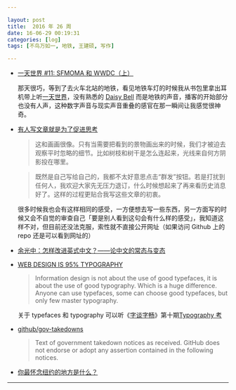 ```yaml
---

layout: post
title:  2016 年 26 周
date: 16-06-29 00:19:31
categories: [log]
tags: [不鸟万如一, 地铁, 王建硕, 写作]

---
```


- [一天世界 #11: SFMOMA 和 WWDC（上）](http://ipn.li/yitianshijie/11/)

	那天很巧，等到了去火车北站的地铁，看见地铁车灯的时候我从书包里拿出耳机带上听[一天世界](http://ipn.li/yitianshijie/)，没有熟悉的 [Daisy Bell](https://www.youtube.com/watch?v=41U78QP8nBk) 而是地铁的声音，播客的开始部分也没有人声，这种数字声音与现实声音重叠的感官在那一瞬间让我感觉很神奇。

- [有人写文章就是为了促进思考](http://mp.weixin.qq.com/s?__biz=MjM5NzI0Mjg0MA%3D%3D&idx=1&mid=2652370987&scene=0&sn=c8083fd148a94fa2f4b74986b3045f03)

	> 这和画画很像。只有当需要把看到的景物画出来的时候，我们才被迫去观察平时忽略的细节。比如树枝和树干是怎么连起来，光线来自何方阴影投在哪里。

	> 既然是自己写给自己的，我都不太好意思点击“群发”按钮。若是打扰到任何人，我欢迎大家先无压力退订，什么时候想起来了再来看历史消息好了。这样的过程更贴合我写这些文章的初衷。

	很多时候我也会有这样相同的感受，一方便想去写一些东西，另一方面写的时候又会不自觉的审查自己「要是别人看到这句会有什么样的感受」，我知道这样不对，但目前还没法克服，索性就不直接公开网址（如果访问 Github 上的 repo 还是可以看到网址的）

- [余光中：怎样改进英式中文？——论中文的常态与变态](https://open.leancloud.cn/improve-chinese.html)

- [WEB DESIGN IS 95% TYPOGRAPHY](https://ia.net/know-how/the-web-is-all-about-typography-period)

	> Information design is not about the use of good typefaces, it is about the use of good typography. Which is a huge difference. Anyone can use typefaces, some can choose good typefaces, but only few master typography.

	关于 typefaces 和 typography 可以听《[字谈字畅](http://www.typeisbeautiful.com/typechat/)》第十期[Typography 考](http://www.typeisbeautiful.com/2015/12/9776/)

- [github/gov-takedowns](https://github.com/github/gov-takedowns)

	> Text of government takedown notices as received. GitHub does not endorse or adopt any assertion contained in the following notices.

- [你最怀念纽约的地方是什么？](http://blog.farmostwood.net/828.html)

---
